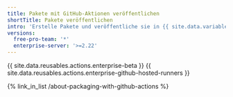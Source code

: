 ```yaml
---
title: Pakete mit GitHub-Aktionen veröffentlichen
shortTitle: Pakete veröffentlichen
intro: 'Erstelle Pakete und veröffentliche sie in {{ site.data.variables.product.prodname_registry }} oder bei einem anderen Paket-Hosting-Anbieter.'
versions:
  free-pro-team: '*'
  enterprise-server: '>=2.22'
---
```


{{ site.data.reusables.actions.enterprise-beta }}
{{ site.data.reusables.actions.enterprise-github-hosted-runners }}

{% link_in_list /about-packaging-with-github-actions %}
